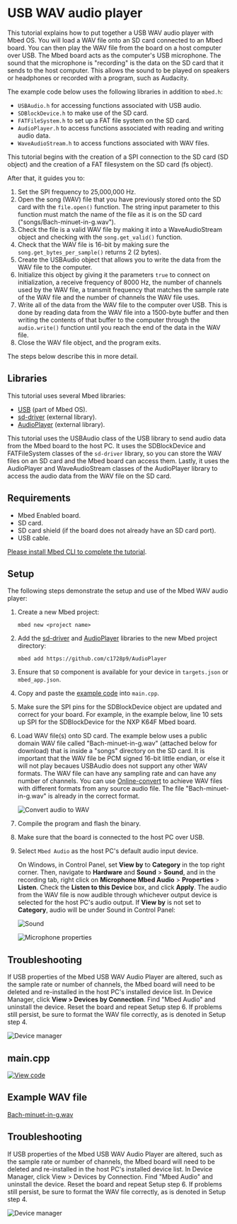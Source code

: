 # USB WAV audio player

This tutorial explains how to put together a USB WAV audio player with Mbed OS. You will load a WAV file onto an SD card connected to an Mbed board. You can then play the WAV file from the board on a host computer over USB. The Mbed board acts as the computer's USB microphone. The sound that the microphone is "recording" is the data on the SD card that it sends to the host computer. This allows the sound to be played on speakers or headphones or recorded with a program, such as Audacity.

The example code below uses the following libraries in addition to `mbed.h`:

- `USBAudio.h` for accessing functions associated with USB audio.
- `SDBlockDevice.h` to make use of the SD card.
- `FATFileSystem.h` to set up a FAT file system on the SD card.
- `AudioPlayer.h` to access functions associated with reading and writing audio data.
- `WaveAudioStream.h` to access functions associated with WAV files.

This tutorial begins with the creation of a SPI connection to the SD card (SD object) and the creation of a FAT filesystem on the SD card (fs object).

After that, it guides you to:

1. Set the SPI frequency to 25,000,000 Hz.
1. Open the song (WAV) file that you have previously stored onto the SD card with the `file.open()` function. The string input parameter to this function must match the name of the file as it is on the SD card ("songs/Bach-minuet-in-g.wav").
1. Check the file is a valid WAV file by making it into a WaveAudioStream object and checking with the `song.get_valid()` function.
1. Check that the WAV file is 16-bit by making sure the `song.get_bytes_per_sample()` returns 2 (2 bytes).
1. Create the USBAudio object that allows you to write the data from the WAV file to the computer.
1. Initialize this object by giving it the parameters `true` to connect on initialization, a receive frequency of 8000 Hz, the number of channels used by the WAV file, a transmit frequency that matches the sample rate of the WAV file and the number of channels the WAV file uses.
1. Write all of the data from the WAV file to the computer over USB. This is done by reading data from the WAV file into a 1500-byte buffer and then writing the contents of that buffer to the computer through the `audio.write()` function until you reach the end of the data in the WAV file.
1. Close the WAV file object, and the program exits.

The steps below describe this in more detail.

## Libraries

This tutorial uses several Mbed libraries:

- [USB](../apis/usb.html) (part of Mbed OS).
- [sd-driver](https://github.com/ARMmbed/sd-driver) (external library).
- [AudioPlayer](https://github.com/c1728p9/AudioPlayer) (external library).

This tutorial uses the USBAudio class of the USB library to send audio data from the Mbed board to the host PC. It uses the SDBlockDevice and FATFileSystem classes of the `sd-driver` library, so you can store the WAV files on an SD card and the Mbed board can access them. Lastly, it uses the AudioPlayer and WaveAudioStream classes of the AudioPlayer library to access the audio data from the WAV file on the SD card.

## Requirements

- Mbed Enabled board.
- SD card.
- SD card shield (if the board does not already have an SD card port).
- USB cable.

[Please install Mbed CLI to complete the tutorial](../tools/installation-and-setup.html).

## Setup

The following steps demonstrate the setup and use of the Mbed WAV audio player:

1. Create a new Mbed project:

   `mbed new <project name>`

1. Add the [sd-driver](https://github.com/ARMmbed/sd-driver) and [AudioPlayer](https://github.com/c1728p9/AudioPlayer) libraries to the new Mbed project directory:
 
   `mbed add https://github.com/c1728p9/AudioPlayer`
   
1. Ensure that `SD` component is available for your device in `targets.json` or `mbed_app.json`.
1. Copy and paste the [example code](../tutorials/usb-wav-audio-player.html#example-wav-file) into `main.cpp`.
1. Make sure the SPI pins for the SDBlockDevice object are updated and correct for your board. For example, in the example below, line 10 sets up SPI for the SDBlockDevice for the NXP K64F Mbed board.
1. Load WAV file(s) onto SD card. The example below uses a public domain WAV file called "Bach-minuet-in-g.wav" (attached below for download) that is inside a "songs" directory on the SD card. It is important that the WAV file be PCM signed 16-bit little endian, or else it will not play becaues USBAudio does not support any other WAV formats. The WAV file can have any sampling rate and can have any number of channels. You can use [Online-convert](https://audio.online-convert.com/convert-to-wav) to achieve WAV files with different formats from any source audio file. The file "Bach-minuet-in-g.wav" is already in the correct format.

   ![Convert audio to WAV](../../../images/Mbed_USB_WAV_Audio_Player_img1.png)

1. Compile the program and flash the binary.
1. Make sure that the board is connected to the host PC over USB.
1. Select `Mbed Audio` as the host PC's default audio input device.

    On Windows, in Control Panel, set **View by** to **Category** in the top right corner. Then, navigate to **Hardware** and **Sound** > **Sound**, and in the recording tab, right click on **Microphone Mbed Audio** > **Properties** > **Listen**. Check the **Listen to this Device** box, and click **Apply**. The audio from the WAV file is now audible through whichever output device is selected for the host PC's audio output. If **View by** is not set to **Category**, audio will be under Sound in Control Panel:

   ![Sound](../../../images/Mbed_USB_WAV_Audio_Player_img2.PNG)

   ![Microphone properties](../../../images/Mbed_USB_WAV_Audio_Player_img3.PNG)

## Troubleshooting   

If USB properties of the Mbed USB WAV Audio Player are altered, such as the sample rate or number of channels, the Mbed board will need to be deleted and re-installed in the host PC's installed device list. In Device Manager, click **View > Devices by Connection**. Find "Mbed Audio" and uninstall the device. Reset the board and repeat Setup step 6. If problems still persist, be sure to format the WAV file correctly, as is denoted in Setup step 4.   

![Device manager](https://raw.githubusercontent.com/ARMmbed/mbed-os-5-docs/v5.15/docs/images/Mbed_USB_WAV_Audio_Player_img4.png)

## main.cpp

[![View code](https://www.mbed.com/embed/?url=https://github.com/ARMmbed/mbed-os-examples-docs_only/blob/master/APIs_USB/USBAudio_wav_audio_player)](https://github.com/ARMmbed/mbed-os-examples-docs_only/blob/master/APIs_USB/USBAudio_wav_audio_player/main.cpp)

## Example WAV file  

[Bach-minuet-in-g.wav](https://github.com/ARMmbed/mbed-os-examples-docs_only/blob/master/APIs_USB/USBAudio_wav_audio_player/Bach-minuet-in-g.wav)

## Troubleshooting   

If USB properties of the Mbed USB WAV Audio Player are altered, such as the sample rate or number of channels, the Mbed board will need to be deleted and re-installed in the host PC's installed device list. In Device Manager, click View > Devices by Connection. Find "Mbed Audio" and uninstall the device. Reset the board and repeat Setup step 6. If problems still persist, be sure to format the WAV file correctly, as is denoted in Setup step 4.   

![Device manager](../../../images/Mbed_USB_WAV_Audio_Player_img4.png)
